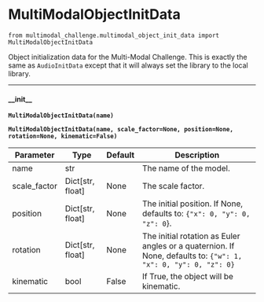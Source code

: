 # MultiModalObjectInitData

`from multimodal_challenge.multimodal_object_init_data import MultiModalObjectInitData`

Object initialization data for the Multi-Modal Challenge.
This is exactly the same as `AudioInitData` except that it will always set the library to the local library.

***

#### \_\_init\_\_

**`MultiModalObjectInitData(name)`**

**`MultiModalObjectInitData(name, scale_factor=None, position=None, rotation=None, kinematic=False)`**

| Parameter | Type | Default | Description |
| --- | --- | --- | --- |
| name |  str |  | The name of the model. |
| scale_factor |  Dict[str, float] | None | The scale factor. |
| position |  Dict[str, float] | None | The initial position. If None, defaults to: `{"x": 0, "y": 0, "z": 0`}. |
| rotation |  Dict[str, float] | None | The initial rotation as Euler angles or a quaternion. If None, defaults to: `{"w": 1, "x": 0, "y": 0, "z": 0}` |
| kinematic |  bool  | False | If True, the object will be kinematic. |

